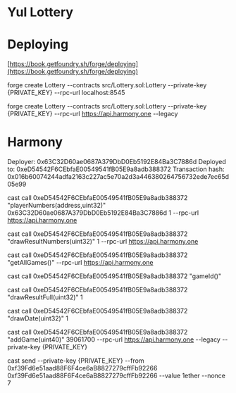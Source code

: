 # Yul Lottery


# Deploying

[https://book.getfoundry.sh/forge/deploying](https://book.getfoundry.sh/forge/deploying)

forge create Lottery --contracts src/Lottery.sol:Lottery --private-key  {PRIVATE_KEY} --rpc-url localhost:8545

forge create Lottery --contracts src/Lottery.sol:Lottery --private-key  {PRIVATE_KEY} --rpc-url https://api.harmony.one --legacy

# Harmony
Deployer: 0x63C32D60ae0687A379DbD0Eb5192E84Ba3C7886d
Deployed to: 0xeD54542F6CEbfaE00549541fB05E9a8adb388372
Transaction hash: 0x016b60074244adfa2163c227ac5e70a2d3a446380264756732ede7ec65d05e99


cast call 0xeD54542F6CEbfaE00549541fB05E9a8adb388372 "playerNumbers(address,uint32)" 0x63C32D60ae0687A379DbD0Eb5192E84Ba3C7886d 1 --rpc-url https://api.harmony.one

cast call 0xeD54542F6CEbfaE00549541fB05E9a8adb388372 "drawResultNumbers(uint32)" 1 --rpc-url https://api.harmony.one

cast call 0xeD54542F6CEbfaE00549541fB05E9a8adb388372 "getAllGames()"  --rpc-url https://api.harmony.one

cast call 0xeD54542F6CEbfaE00549541fB05E9a8adb388372 "gameId()" 

cast call 0xeD54542F6CEbfaE00549541fB05E9a8adb388372 "drawResultFull(uint32)"  1

cast call  0xeD54542F6CEbfaE00549541fB05E9a8adb388372 "drawDate(uint32)"  1 

cast call 0xeD54542F6CEbfaE00549541fB05E9a8adb388372 "addGame(uint40)"  39061700 --rpc-url https://api.harmony.one --legacy  --private-key  {PRIVATE_KEY} 

cast send --private-key  {PRIVATE_KEY} --from 0xf39Fd6e51aad88F6F4ce6aB8827279cffFb92266 0xf39Fd6e51aad88F6F4ce6aB8827279cffFb92266 --value 1ether --nonce 7
